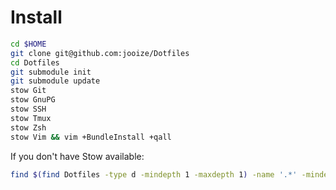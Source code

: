 Install
=======
``` sh
cd $HOME
git clone git@github.com:jooize/Dotfiles
cd Dotfiles
git submodule init
git submodule update
stow Git
stow GnuPG
stow SSH
stow Tmux
stow Zsh
stow Vim && vim +BundleInstall +qall
```

If you don't have Stow available:
``` sh
find $(find Dotfiles -type d -mindepth 1 -maxdepth 1) -name '.*' -mindepth 1 -maxdepth 1 -exec ln -s {} . \;
```
